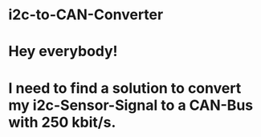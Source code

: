 # i2c-to-CAN-Converter
# Hey everybody!
# I need to find a solution to convert my i2c-Sensor-Signal to a CAN-Bus with 250 kbit/s. 

